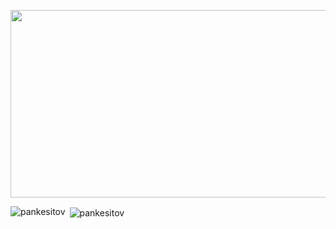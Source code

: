 <p align="left"><img src="http://wegamers.176.com/GameIM/SNS/Image/20424123521623515133581416" height="300" width="700"/></p> 


<p><img align="left" src="https://github-readme-stats.vercel.app/api/top-langs?username=pankesitov&theme=dark&show_icons=true&locale=en&layout=compact" alt="pankesitov" /></p>

<p>&nbsp;<img align="center" src="https://github-readme-stats.vercel.app/api?username=pankesitov&theme=dark&show_icons=true=true&locale=en" alt="pankesitov" /></p>
